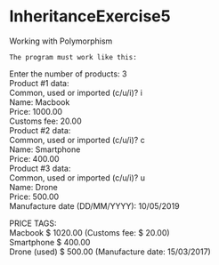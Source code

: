 # InheritanceExercise5
Working with Polymorphism

`The program must work like this:`

Enter the number of products: 3\
Product #1 data:\
Common, used or imported (c/u/i)? i\
Name: Macbook\
Price: 1000.00\
Customs fee: 20.00\
Product #2 data:\
Common, used or imported (c/u/i)? c\
Name: Smartphone\
Price: 400.00\
Product #3 data:\
Common, used or imported (c/u/i)? u\
Name: Drone\
Price: 500.00\
Manufacture date (DD/MM/YYYY): 10/05/2019

PRICE TAGS:\
Macbook $ 1020.00 (Customs fee: $ 20.00)\
Smartphone $ 400.00\
Drone (used) $ 500.00 (Manufacture date: 15/03/2017)